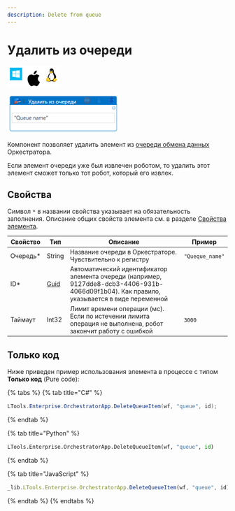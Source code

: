 ```yaml
---
description: Delete from queue
---
```


# Удалить из очереди

![](<../../../../.gitbook/assets/image (100) (1) (1) (1) (1) (1) (1) (1) (1) (8).png>)

![](<../../../../.gitbook/assets/delete-orch-queue-item-by-studio.png>)

Компонент позволяет удалить элемент из [очереди обмена данных](https://docs.primo-rpa.ru/primo-rpa/orchestrator/basics/data-queues) Оркестратора. 

Если элемент очереди уже был извлечен роботом, то удалить этот элемент сможет только тот робот, который его извлек.

## Свойства
Символ `*` в названии свойства указывает на обязательность заполнения. Описание общих свойств элемента см. в разделе [Свойства элемента](https://docs.primo-rpa.ru/primo-rpa/primo-studio/process/elements#svoistva-elementa).

| Свойство  | Тип                                                                          | Описание                                                                                                           | Пример       |
| --------- | ---------------------------------------------------------------------------- | ------------------------------------------------------------------------------------------------------------------ | ------------ |
| Очередь\* | String                                                                       | Название очереди в Оркестраторе. Чувствительно к регистру                                                          | `"Queque_name"`|
| ID\*      | [Guid](https://docs.microsoft.com/ru-ru/dotnet/api/system.guid?view=net-6.0) | Автоматический идентификатор элемента очереди (например, 9127dde8-dcb3-4406-931b-4066d09f1b04). Как правило, указывается в виде переменной |     |
| Таймаут   | Int32                                                                        | Лимит времени операции (мс). Если по истечении лимита операция не выполнена, робот закончит работу с ошибкой       | `3000`       |

## Только код
Ниже приведен пример использования элемента в процессе с типом **Только код** (Pure code):

{% tabs %}
{% tab title="C#" %}
```csharp
LTools.Enterprise.OrchestratorApp.DeleteQueueItem(wf, "queue", id);
```
{% endtab %}

{% tab title="Python" %}
```python
LTools.Enterprise.OrchestratorApp.DeleteQueueItem(wf, "queue", id)
```
{% endtab %}

{% tab title="JavaScript" %}
```javascript
_lib.LTools.Enterprise.OrchestratorApp.DeleteQueueItem(wf, "queue", id);
```
{% endtab %}
{% endtabs %}
